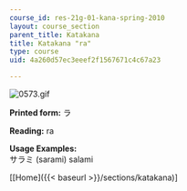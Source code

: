 ```yaml
---
course_id: res-21g-01-kana-spring-2010
layout: course_section
parent_title: Katakana
title: Katakana "ra"
type: course
uid: 4a260d57ec3eeef2f1567671c4c67a23

---
```


![0573.gif](/coursemedia/res-21g-01-kana-spring-2010/db15a2f92206cd7c5ef0678703448bff_0573.gif)

**Printed form:** ラ

**Reading:** ra

**Usage Examples:**  
サラミ (sarami) salami

\[[Home]({{< baseurl >}}/sections/katakana)\]